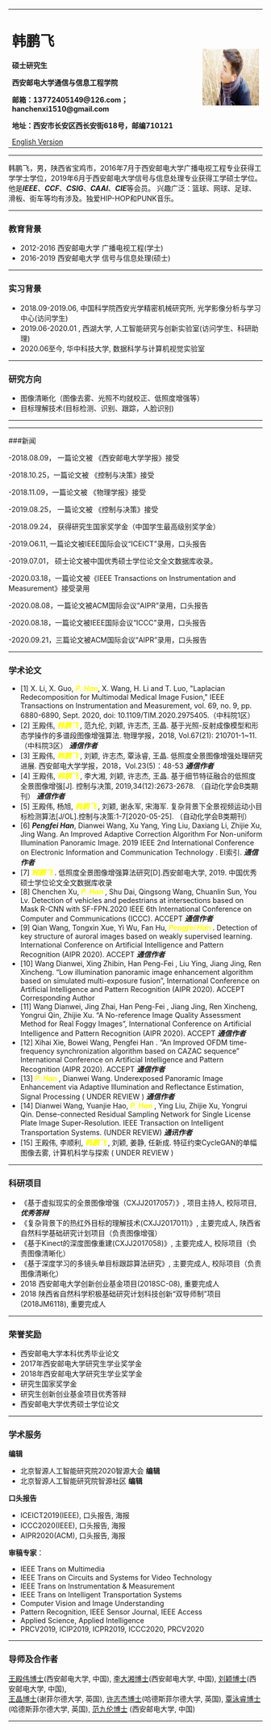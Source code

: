 <div>
<table border="0">
  <tr>
    <td width="75%">
      <h1>韩鹏飞</h1>
      <p><b>硕士研究生</b></p>
      <p><b>西安邮电大学通信与信息工程学院</b></p>
      <p><b>邮箱：13772405149@126.com； hanchenxi1510@gmail.com</b></p>
      <p><b>地址：西安市长安区西长安街618号，邮编710121 </b></p>
      <a href="/index.md">English Version</a>
    </td>
    <td width="25%">
      <img src="/CHENXI.jpg" width="100%">
    </td>
  </tr>
</table>
</div>

---

韩鹏飞，男，陕西省宝鸡市，2016年7月于西安邮电大学广播电视工程专业获得工学学士学位，2019年6月于西安邮电大学信号与信息处理专业获得工学硕士学位。他是***IEEE***、***CCF***、***CSIG***、***CAAI***、***CIE***等会员。
兴趣广泛：篮球、网球、足球、滑板、街车等均有涉及。独爱HIP-HOP和PUNK音乐。

---

### 教育背景

- 2012-2016   西安邮电大学     广播电视工程(学士)
- 2016-2019   西安邮电大学    信号与信息处理(硕士)

---

### 实习背景

- 2018.09-2019.06,   中国科学院西安光学精密机械研究所,        光学影像分析与学习中心(访问学生)
- 2019.06-2020.01 ,          西湖大学,                   人工智能研究与创新实验室(访问学生、科研助理)
- 2020.06至今,              华中科技大学,                       数据科学与计算机视觉实验室

---

### 研究方向

- 图像清晰化（图像去雾、光照不均就校正、低照度增强等）
- 目标理解技术(目标检测、识别、跟踪，人脸识别)

---
---
###新闻

-2018.08.09， 一篇论文被 《西安邮电大学学报》接受

-2018.10.25，一篇论文被 《控制与决策》接受

-2018.11.09，一篇论文被 《物理学报》接受

-2019.08.25， 一篇论文被 《控制与决策》接受

-2018.09.24， 获得研究生国家奖学金（中国学生最高级别奖学金）

-2019.O6.11,  一篇论文被IEEE国际会议“ICEICT”录用，口头报告

-2019.07.01， 硕士论文被中国优秀硕士学位论文全文数据库收录。

-2020.03.18，一篇论文被《IEEE Transactions on Instrumentation and Measurement》接受录用

-2020.08.08，一篇论文被ACM国际会议“AIPR”录用，口头报告

-2020.08.18，一篇论文被IEEE国际会议“ICCC"录用，口头报告

-2020.09.21，三篇论文被ACM国际会议“AIPR”录用，口头报告

---
### 学术论文

-  [1] X. Li, X. Guo, ***<font color=Yellow>P. Han</font>***, X. Wang, H. Li and T. Luo, "Laplacian Redecomposition for Multimodal Medical Image Fusion,"  IEEE Transactions on Instrumentation and  Measurement, vol. 69, no. 9, pp. 6880-6890, Sept. 2020, doi: 10.1109/TIM.2020.2975405.（中科院1区）
-  [2] 王殿伟, ***<font color=Yellow> 韩鹏飞 </font>***, 范九伦, 刘颖, 许志杰, 王晶. 基于光照-反射成像模型和形态学操作的多谱段图像增强算法. 物理学报，2018, Vol.67(21): 210701-1~11. （中科院3区）  ***通信作者***
-  [3] 王殿伟, ***<font color=Yellow> 韩鹏飞 </font>***, 刘颖, 许志杰, 覃泳睿, 王晶. 低照度全景图像增强处理研究进展. 西安邮电大学学报，2018，Vol.23(5)：48-53   ***通信作者***
-  [4] 王殿伟, ***<font color=Yellow> 韩鹏飞 </font>***, 李大湘, 刘颖, 许志杰, 王晶. 基于细节特征融合的低照度全景图像增强[J]. 控制与决策, 2019,34(12):2673-2678. （自动化学会B类期刊）       ***通信作者***
-  [5] 王殿伟, 杨旭, ***<font color=Yellow> 韩鹏飞 </font>***, 刘颖, 谢永军, 宋海军. 复杂背景下全景视频运动小目标检测算法[J/OL].控制与决策:1-7[2020-05-25].      （自动化学会B类期刊）
-  [6] ***Pengfei Han***, Dianwei Wang, Xu Yang, Ying Liu, Daxiang Li, Zhijie Xu, Jing Wang. An Improved Adaptive Correction Algorithm For Non-uniform Illumination Panoramic          Image. 2019 IEEE 2nd International Conference on Electronic Information and Communication Technology . EI索引.              ***通信作者***
-  [7] ***<font color=Yellow> 韩鹏飞 </font>***. 低照度全景图像增强算法研究[D].西安邮电大学, 2019. 中国优秀硕士学位论文全文数据库收录
-  [8] Chenchen Xu, ***<font color=Yellow> P. Han </font>***, Shu Dai, Qingsong Wang, Chuanlin Sun, You Lv. Detection of vehicles and pedestrians at intersections based on Mask R-CNN with SF-FPN.2020  IEEE 6th International Conference on Computer and Communications (ICCC). ACCEPT                    ***通信作者***
-  [9] Qian Wang, Tongxin Xue, Yi Wu, Fan Hu, ***<font color=Yellow> Pengfei Han </font>***. Detection of key structure of auroral images based on weakly supervised learning. International Conference on Artificial Intelligence and Pattern Recognition (AIPR 2020).  ACCEPT                   ***通信作者***
-  [10] Wang Dianwei, Xing Zhibin, Han Peng-Fei , Liu Ying, Jiang Jing, Ren Xincheng. “Low illumination panoramic image enhancement algorithm based on simulated multi-exposure fusion”, International Conference on Artificial Intelligence and Pattern Recognition (AIPR 2020). ACCEPT Corresponding Author
-  [11] Wang Dianwei, Jing Zhai, Han Peng-Fei , Jiang Jing, Ren Xincheng, Yongrui Qin, Zhijie Xu. “A No-reference Image Quality Assessment Method for Real Foggy Images”, International Conference on Artificial Intelligence and Pattern Recognition (AIPR 2020). ACCEPT ***通信作者***
-  [12] Xihai Xie, Bowei Wang, Pengfei Han . “An Improved OFDM time-frequency synchronization algorithm based on CAZAC sequence” International Conference on Artificial Intelligence and Pattern Recognition (AIPR 2020). ACCEPT ***通信作者***
-  [13] ***<font color=Yellow> P. Han </font>***, Dianwei Wang. Underexposed Panoramic Image Enhancement via Adaptive Illumination and Reflectance Estimation, Signal Processing     ( UNDER REVIEW )           ***通信作者***
-  [14] Dianwei Wang, Yuanjie Hao, ***<font color=Yellow> P. Han </font>***, Ying Liu, Zhijie Xu, Yongrui Qin. Dense-connected Residual Sampling Network for Single License Plate Image Super-Resolution. IEEE Transaction on Intelligent Transportation Systems.       (UNDER REVIEW) 	    ***通讯作者***   
-  [15] 王殿伟, 李顺利, ***<font color=Yellow> 韩鹏飞 </font>***, 刘颖, 姜静, 任新成. 特征约束CycleGAN的单幅图像去雾, 计算机科学与探索      ( UNDER REVIEW )                  
 

---

### 科研项目

-   《基于虚拟现实的全景图像增强（CXJJ2017057）》, 项目主持人, 校际项目, ***优秀答辩***
-   《复杂背景下的热红外目标的理解技术(CXJJ2017011)》, 主要完成人, 陕西省自然科学基础研究计划项目（负责图像增强）
-   《基于Kinect的深度图像重建(CXJJ2017058)》, 主要完成人, 校际项目（负责图像清晰化）
-   《基于深度学习的多镜头单目标跟踪算法研究》, 主要完成人, 校际项目（负责图像清晰化）
-    2018 西安邮电大学创新创业基金项目(2018SC-08), 重要完成人
-    2018 陕西省自然科学积极基础研究计划科技创新“双导师制”项目(2018JM6118), 重要完成人


---


### 荣誉奖励

-   西安邮电大学本科优秀毕业论文
-   2017年西安邮电大学研究生学业奖学金
-   2018年西安邮电大学研究生学业奖学金
-   研究生国家奖学金
-   研究生创新创业基金项目优秀答辩
-   西安邮电大学优秀硕士学位论文

---
### 学术服务
 **编辑**
 
- 北京智源人工智能研究院2020智源大会   **编辑**
- 北京智源人工智能研究院智源社区       **编辑**

**口头报告**

- ICEICT2019(IEEE), 口头报告, 海报
- ICCC2020(IEEE), 口头报告, 海报
- AIPR2020(ACM), 口头报告, 海报

**审稿专家**： 
- IEEE Trans on Multimedia
- IEEE Trans on Circuits and Systems for Video Technology
- IEEE Trans on Instrumentation & Measurement
- IEEE Trans on Intelligent Transportation Systems
- Computer Vision and Image Understanding
- Pattern Recognition, IEEE Sensor Journal, IEEE Access
- Applied Science, Applied Intelligence
- PRCV2019, ICIP2019, ICPR2019, ICCC2020, PRCV2020


---

### 导师及合作者
 <a href="http://www.xuptciip.com.cn/show.html?team-wangdianwei" target="_blank">王殿伟博士</a>(西安邮电大学, 中国),  <a href="http://www.xuptciip.com.cn/show.html?team-lidaxiang"  target="_blank">李大湘博士</a>(西安邮电大学, 中国),  <a href="http://www.xuptciip.com.cn/show.html?team-liuying"  target="_blank">刘颖博士</a>(西安邮电大学, 中国),  
 <a href="https://www.shu.ac.uk/about-us/our-people/staff-profiles/jing-wang"  target="_blank">王晶博士</a>(谢菲尔德大学, 英国),  <a href="https://pure.hud.ac.uk/en/persons/zhijie-xu"  target="_blank">许志杰博士</a>(哈德斯菲尔德大学, 英国),  <a href="https://pure.hud.ac.uk/en/persons/louie-qin"  target="_blank">覃泳睿博士</a> (哈德斯菲尔德大学, 英国),  <a href="http://www.xiyou.edu.cn/info/2407/68014.htm"  target="_blank">范九伦博士</a> (西安邮电大学, 中国)
 
---
<script type="text/javascript" id="clustrmaps" src="//clustrmaps.com/map_v2.js?d=YUCGzX_laajMEdAR9D9m39ELC5woh9n4GFe1_fZnRbU&cl=ffffff&w=a">
